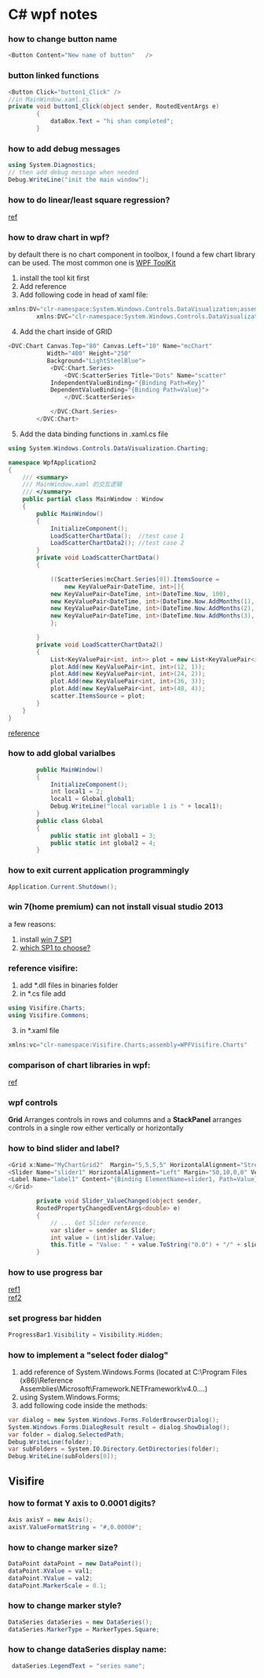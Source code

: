 C# wpf notes
======

### how to change button name

```c#
<Button Content="New name of button"   />
```

### button linked functions
```c#
<Button Click="button1_Click" />
//in MainWindow.xaml.cs
private void button1_Click(object sender, RoutedEventArgs e)
        {
            dataBox.Text = "hi shan completed";
        }
```

### how to add debug messages
```c#
using System.Diagnostics;
// then add debug message when needed
Debug.WriteLine("init the main window");
```
### how to do linear/least square regression?
[ref](http://www.codeproject.com/Articles/63170/Least-Squares-Regression-for-Quadratic-Curve-Fitti)

### how to draw chart in wpf?
by default there is no chart component in toolbox, I found a few chart library can be used.
The most common one is [WPF ToolKit](https://wpf.codeplex.com/releases/view/40535)
1. install the tool kit first
2. Add reference
3. Add following code in head of xaml file:
```c#
xmlns:DV="clr-namespace:System.Windows.Controls.DataVisualization;assembly=System.Windows.Controls.DataVisualization.Toolkit"
        xmlns:DVC="clr-namespace:System.Windows.Controls.DataVisualization.Charting;assembly=System.Windows.Controls.DataVisualization.Toolkit"
```
4. Add the chart inside of GRID
```c#
<DVC:Chart Canvas.Top="80" Canvas.Left="10" Name="mcChart"
           Width="400" Height="250"
           Background="LightSteelBlue">
            <DVC:Chart.Series>
                <DVC:ScatterSeries Title="Dots" Name="scatter"
            IndependentValueBinding="{Binding Path=Key}"
            DependentValueBinding="{Binding Path=Value}">
                </DVC:ScatterSeries>

            </DVC:Chart.Series>
        </DVC:Chart>
```
5. Add the data binding functions in .xaml.cs file
```c#
using System.Windows.Controls.DataVisualization.Charting;

namespace WpfApplication2
{
    /// <summary>
    /// MainWindow.xaml 的交互逻辑
    /// </summary>
    public partial class MainWindow : Window
    {
        public MainWindow()
        {
            InitializeComponent();
            LoadScatterChartData();  //test case 1
            LoadScatterChartData2(); //test case 2
        }
        private void LoadScatterChartData()
        {

            ((ScatterSeries)mcChart.Series[0]).ItemsSource =
                new KeyValuePair<DateTime, int>[]{
            new KeyValuePair<DateTime, int>(DateTime.Now, 100),
            new KeyValuePair<DateTime, int>(DateTime.Now.AddMonths(1), 130),
            new KeyValuePair<DateTime, int>(DateTime.Now.AddMonths(2), 150),
            new KeyValuePair<DateTime, int>(DateTime.Now.AddMonths(3), 125)
            };

        }
        private void LoadScatterChartData2()
        {
            List<KeyValuePair<int, int>> plot = new List<KeyValuePair<int, int>>();
            plot.Add(new KeyValuePair<int, int>(12, 1));
            plot.Add(new KeyValuePair<int, int>(24, 2));
            plot.Add(new KeyValuePair<int, int>(36, 3));
            plot.Add(new KeyValuePair<int, int>(48, 4));
            scatter.ItemsSource = plot;
        }
    }
}
```

[reference](http://www.c-sharpcorner.com/uploadfile/mahesh/scatter-chart-in-wpf/)

### how to add global varialbes
```c#
        public MainWindow()
        {
            InitializeComponent();
            int local1 = 2;
            local1 = Global.global1;
            Debug.WriteLine("local variable 1 is " + local1);
        }
        public class Global
        {
            public static int global1 = 3;
            public static int global2 = 4;
        }
```

### how to exit current application programmingly
```c#
Application.Current.Shutdown();
```


### win 7(home premium) can not install visual studio 2013 
a few reasons:  <br>
1. install [win 7 SP1](http://www.microsoft.com/en-us/download/details.aspx?id=5842) <br>
2. [which SP1 to choose?](http://social.technet.microsoft.com/Forums/windows/en-US/0c260197-950a-4dd7-b277-3ed033242b7a/what-files-to-download-for-w7-sp1?forum=w7itprogeneral)<br>

### reference visifire:
1. add *.dll files in binaries folder <br>
2. in *.cs file add 
```c#
using Visifire.Charts;
using Visifire.Commons;
```
3. in *.xaml file
```c#
xmlns:vc="clr-namespace:Visifire.Charts;assembly=WPFVisifire.Charts"
```

### comparison of chart libraries in wpf:
[ref](http://stackoverflow.com/a/16180699/874585)

### wpf controls

**Grid** Arranges controls in rows and columns and a **StackPanel** arranges controls in a single row either vertically or horizontally

### how to bind slider and label?
```c#
<Grid x:Name="MyChartGrid2"  Margin="5,5,5,5" HorizontalAlignment="Stretch" VerticalAlignment="Stretch">
<Slider Name="slider1" HorizontalAlignment="Left" Margin="50,10,0,0" VerticalAlignment="Top" Width="500" SmallChange="1" IsSnapToTickEnabled="True" Maximum="100" Value="49" ValueChanged="Slider_ValueChanged" />
<Label Name="label1" Content="{Binding ElementName=slider1, Path=Value}"   HorizontalAlignment="Left" Margin="589,10,0,0" VerticalAlignment="Top"/>
</Grid>

        private void Slider_ValueChanged(object sender,
        RoutedPropertyChangedEventArgs<double> e)
        {
            // ... Get Slider reference.
            var slider = sender as Slider;
            int value = (int)slider.Value;
            this.Title = "Value: " + value.ToString("0.0") + "/" + slider.Maximum;
        }
```

### how to use progress bar
[ref1](http://www.codeproject.com/Articles/38555/WPF-ProgressBar) <br>
[ref2](http://www.wpf-tutorial.com/misc-controls/the-progressbar-control/)

### set progress bar hidden

```c#
ProgressBar1.Visibility = Visibility.Hidden;
```

### how to implement a "select foder dialog"

1. add reference of System.Windows.Forms (located at  C:\Program Files (x86)\Reference Assemblies\Microsoft\Framework\.NETFramework\v4.0\....) <br>
2. using System.Windows.Forms; <br>
3. add following code inside the methods:<br>
```c#
var dialog = new System.Windows.Forms.FolderBrowserDialog();
System.Windows.Forms.DialogResult result = dialog.ShowDialog();
var folder = dialog.SelectedPath;
Debug.WriteLine(folder);
var subFolders = System.IO.Directory.GetDirectories(folder);
Debug.WriteLine(subFolders[0]);
```

## Visifire

### how to format Y axis to 0.0001 digits?
```c#
Axis axisY = new Axis();
axisY.ValueFormatString = "#,0.0000#";
```

### how to change marker size?
```c#
DataPoint dataPoint = new DataPoint();
dataPoint.XValue = val1;
dataPoint.YValue = val2;
dataPoint.MarkerScale = 0.1;
```

### how to change marker style?
```c#
DataSeries dataSeries = new DataSeries();
dataSeries.MarkerType = MarkerTypes.Square;
```

### how to change dataSeries display name:
```c#
 dataSeries.LegendText = "series name";
```
